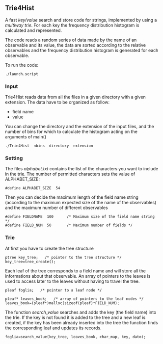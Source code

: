 ## Trie4Hist
A fast _key/value_ search and store code for strings, implemented by using a _multiway trie_.
For each key the frequency distribution histogram is calculated and represented.

The code reads a random series of data made by the name of an observable and its value, the data are sorted according to the relative observables and the frequency distribution histogram is generated for each observable.

To run the code:

    ./launch.script

### Input

Trie4Hist reads data from all the files in a given directory with a given extension.
The data have to be organized as follow:

* field name
* value

You can change the directory and the extension of the input files, and the number of bins for which to calculate the histogram acting on the arguments of main()

    ./Trie4Hist  nbins  directory  extension


### Setting

The files _alphabet.txt_ contains the list of the characters you want to include in the trie.
The number of permitted characters sets the value of ALPHABET_SIZE: 

    #define ALPHABET_SIZE  54

Then you can decide the maximum length of the field name string (according to the maximum expected size of the name of the observables) and the maximum number of different observables

    #define FIELDNAME  100      /* Maximum size of the field name string */
    #define FIELD_NUM  50       /* Maximum number of fields */                      


### Trie

At first you have to create the tree structure

    ptree key_tree;   /* pointer to the tree structure */
    key_tree=tree_create();
    
Each leaf of the tree corresponds to a field name and will store all the informations about that observable.
An array of pointers to the leaves is used to access later to the leaves without having to travel the tree. 

    pleaf foglia;   /* pointer to a leaf node */

    pleaf* leaves_book;   /* array of pointers to the leaf nodes */
    leaves_book=(pleaf*)malloc(sizeof(pleaf)*FIELD_NUM);

The function _search_value_ searches and adds the key (the field name) into the trie. If the key is not found it is added to the tree and a new leaf is created, 
if the key has been already inserted into the tree the function finds the corresponding leaf and updates its records.

    foglia=search_value(key_tree, leaves_book, char_map, key, dato);
